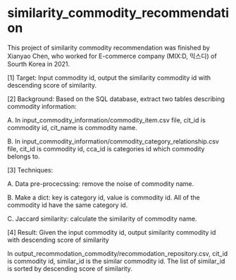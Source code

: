 # similarity_commodity_recommendation
 This project of similarity commodity recommendation was finished by Xianyao Chen, who worked for E-commerce company (MIX:D,  믹스디) of Sourth Korea in 2021.
 
 [1] Target: Input commodity id, output the similarity commodity id with descending score of similarity.
 
 [2] Background: Based on the SQL database, extract two tables describing commodity information:
 
 A. In input_commodity_information/commodity_item.csv file, cit_id is commodity id, cit_name is commodity name.
 
 B. In input_commodity_information/commodity_category_relationship.csv file, cit_id is commodity id, cca_id is categories id which commodity belongs to.
 
 [3] Techniques:
 
 A. Data pre-procecssing: remove the noise of commodity name.
 
 B. Make a dict: key is category id, value is commodity id. All of the commodity id have the same category id.
 
 C. Jaccard similarity: calculate the similarity of commodity name. 
 
 [4] Result: Given the input commodity id, output similarity commodity id with descending score of similarity  
 
 In output_recommodation_commodity/recommodation_repository.csv, cit_id is commodity id, similar_id is the similar commodity id. The list of similar_id is sorted by descending score of similarity.
 
